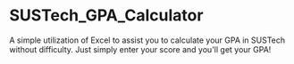 # SUSTech_GPA_Calculator
A simple utilization of Excel to assist you to calculate your GPA in SUSTech without difficulty.
Just simply enter your score and you'll get your GPA!
